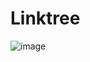# Linktree
![image](https://user-images.githubusercontent.com/107686005/175020434-bb98d3af-9fec-4523-af56-0e7fbdbe3961.png)

